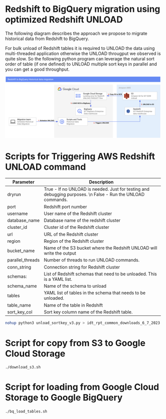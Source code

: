# Redshift to BigQuery migration using optimized Redshift UNLOAD
The following diagram describes the approach we propose to migrate historical data from Redshift to BigQuery. 

For bulk unload of Redshift tables it is required to UNLOAD the data using multi-threaded application otherwise the UNLOAD througput we observed is quite slow. So the following python program can leverage the natural sort order of table (if one defined) to UNLOAD multiple sort keys in parallel and you can get a good throughput.

![Architecture diagram](img/redshif_bq_arch.png)

# Scripts for Triggering AWS Redshift UNLOAD command

Parameter | Description | 
---|---|
dryrun |True - If no UNLOAD is needed. Just for testing and debugging purposes. \n False - Run the UNLOAD commands.
port | Redshift port number
username | User name of the Redshift cluster
database_name | Database name of the redshift cluster
cluster_id | Cluster id of the Redshift cluster
url | URL of the Redshift cluster
region | Region of the Redshift cluster
bucket_name | Name of the S3 bucket where the Redshift UNLOAD will write the output
parallel_threads | Number of threads to run UNLOAD commands.
conn_string | Connection string for Redshift cluster
schemas: | List of Redshift schemas that need to be unloaded. This is a YAML list.
    schema_name | Name of the schema to unload
    tables | YAML list of tables in the schema that needs to be unloaded.
       table_name | Name of the table in Redshift
       sort_key_col | Sort key column name of the Redshift table.


```sh
nohup python3 unload_sortkey_v3.py > idt_rpt_common_downloads_6_7_2023.out &
```

# Script for copy from S3 to Google Cloud Storage

```sh
./download_s3.sh 
```

# Script for loading from Google Cloud Storage to Google BigQuery

```sh
./bq_load_tables.sh
```
